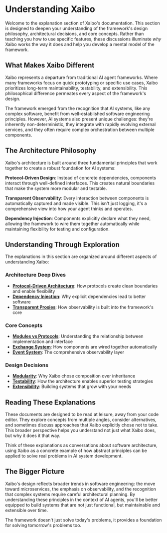 # Understanding Xaibo

Welcome to the explanation section of Xaibo's documentation. This section is designed to deepen your understanding of the framework's design philosophy, architectural decisions, and core concepts. Rather than teaching you how to use specific features, these discussions illuminate *why* Xaibo works the way it does and help you develop a mental model of the framework.

## What Makes Xaibo Different

Xaibo represents a departure from traditional AI agent frameworks. Where many frameworks focus on quick prototyping or specific use cases, Xaibo prioritizes long-term maintainability, testability, and extensibility. This philosophical difference permeates every aspect of the framework's design.

The framework emerged from the recognition that AI systems, like any complex software, benefit from well-established software engineering principles. However, AI systems also present unique challenges: they're inherently non-deterministic, they integrate with rapidly evolving external services, and they often require complex orchestration between multiple components.

## The Architecture Philosophy

Xaibo's architecture is built around three fundamental principles that work together to create a robust foundation for AI systems:

**Protocol-Driven Design**: Instead of concrete dependencies, components interact through well-defined interfaces. This creates natural boundaries that make the system more modular and testable.

**Transparent Observability**: Every interaction between components is automatically captured and made visible. This isn't just logging, it's a comprehensive view into how your agent thinks and operates.

**Dependency Injection**: Components explicitly declare what they need, allowing the framework to wire them together automatically while maintaining flexibility for testing and configuration.

## Understanding Through Exploration

The explanations in this section are organized around different aspects of understanding Xaibo:

### Architecture Deep Dives
- **[Protocol-Driven Architecture](architecture/protocols.md)**: How protocols create clean boundaries and enable flexibility
- **[Dependency Injection](architecture/dependency-injection.md)**: Why explicit dependencies lead to better software
- **[Transparent Proxies](architecture/transparent-proxies.md)**: How observability is built into the framework's core

### Core Concepts
- **[Modules vs Protocols](concepts/modules-vs-protocols.md)**: Understanding the relationship between implementation and interface
- **[Exchange System](concepts/exchange-system.md)**: How components are wired together automatically
- **[Event System](concepts/event-system.md)**: The comprehensive observability layer

### Design Decisions
- **[Modularity](design/modularity.md)**: Why Xaibo chose composition over inheritance
- **[Testability](design/testability.md)**: How the architecture enables superior testing strategies
- **[Extensibility](design/extensibility.md)**: Building systems that grow with your needs

## Reading These Explanations

These documents are designed to be read at leisure, away from your code editor. They explore concepts from multiple angles, consider alternatives, and sometimes discuss approaches that Xaibo explicitly chose not to take. This broader perspective helps you understand not just what Xaibo does, but why it does it that way.

Think of these explanations as conversations about software architecture, using Xaibo as a concrete example of how abstract principles can be applied to solve real problems in AI system development.

## The Bigger Picture

Xaibo's design reflects broader trends in software engineering: the move toward microservices, the emphasis on observability, and the recognition that complex systems require careful architectural planning. By understanding these principles in the context of AI agents, you'll be better equipped to build systems that are not just functional, but maintainable and extensible over time.

The framework doesn't just solve today's problems, it provides a foundation for solving tomorrow's problems too.